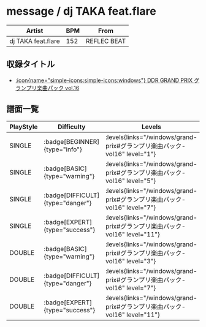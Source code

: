 # message / dj TAKA feat.flare

|Artist|BPM|From|
|------|---|----|
|dj TAKA feat.flare|152|REFLEC BEAT|

## 収録タイトル

- [:icon{name="simple-icons:simple-icons:windows"} DDR GRAND PRIX グランプリ楽曲パック vol.16](/windows/grand-prix#グランプリ楽曲パック-vol16)

## 譜面一覧

|PlayStyle|Difficulty|Levels|Notes|Movie|
|---------|----------|------|-----|-----|
|SINGLE| :badge[BEGINNER]{type="info"}| :levels{links="/windows/grand-prix#グランプリ楽曲パック-vol16" level="1"}|80/0||
|SINGLE| :badge[BASIC]{type="warning"}| :levels{links="/windows/grand-prix#グランプリ楽曲パック-vol16" level="5"}||160/5|
|SINGLE| :badge[DIFFICULT]{type="danger"}| :levels{links="/windows/grand-prix#グランプリ楽曲パック-vol16" level="7"}|240/10||
|SINGLE| :badge[EXPERT]{type="success"}| :levels{links="/windows/grand-prix#グランプリ楽曲パック-vol16" level="11"}|320/20||
|DOUBLE| :badge[BASIC]{type="warning"}| :levels{links="/windows/grand-prix#グランプリ楽曲パック-vol16" level="3"}|111/5||
|DOUBLE| :badge[DIFFICULT]{type="danger"}| :levels{links="/windows/grand-prix#グランプリ楽曲パック-vol16" level="7"}|222/10||
|DOUBLE| :badge[EXPERT]{type="success"}| :levels{links="/windows/grand-prix#グランプリ楽曲パック-vol16" level="11"}|333/20||
